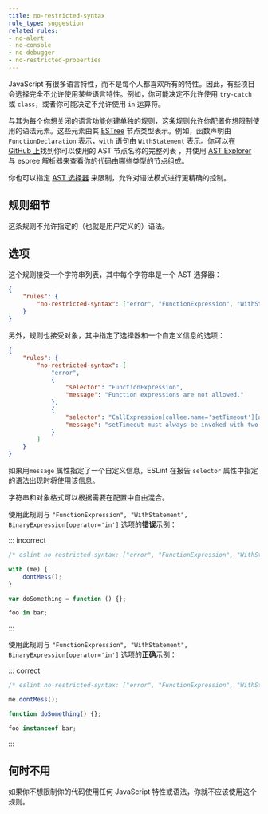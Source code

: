 ```yaml
---
title: no-restricted-syntax
rule_type: suggestion
related_rules:
- no-alert
- no-console
- no-debugger
- no-restricted-properties
---
```


JavaScript 有很多语言特性，而不是每个人都喜欢所有的特性。因此，有些项目会选择完全不允许使用某些语言特性。例如，你可能决定不允许使用 `try-catch` 或 `class`，或者你可能决定不允许使用 `in` 运算符。

与其为每个你想关闭的语言功能创建单独的规则，这条规则允许你配置你想限制使用的语法元素。这些元素由其 [ESTree](https://github.com/estree/estree) 节点类型表示。例如，函数声明由 `FunctionDeclaration` 表示，`with` 语句由 `WithStatement` 表示。你可以[在 GitHub 上](https://github.com/eslint/eslint-visitor-keys/blob/main/lib/visitor-keys.js)找到你可以使用的 AST 节点名称的完整列表 ，并使用 [AST Explorer](https://astexplorer.net/) 与 espree 解析器来查看你的代码由哪些类型的节点组成。

你也可以指定 [AST 选择器](../developer-guide/selectors) 来限制，允许对语法模式进行更精确的控制。

## 规则细节

这条规则不允许指定的（也就是用户定义的）语法。

## 选项

这个规则接受一个字符串列表，其中每个字符串是一个 AST 选择器：

```json
{
    "rules": {
        "no-restricted-syntax": ["error", "FunctionExpression", "WithStatement", "BinaryExpression[operator='in']"]
    }
}
```

另外，规则也接受对象，其中指定了选择器和一个自定义信息的选项：

```json
{
    "rules": {
        "no-restricted-syntax": [
            "error",
            {
                "selector": "FunctionExpression",
                "message": "Function expressions are not allowed."
            },
            {
                "selector": "CallExpression[callee.name='setTimeout'][arguments.length!=2]",
                "message": "setTimeout must always be invoked with two arguments."
            }
        ]
    }
}
```

如果用`message` 属性指定了一个自定义信息，ESLint 在报告 `selector` 属性中指定的语法出现时将使用该信息。

字符串和对象格式可以根据需要在配置中自由混合。

使用此规则与 `"FunctionExpression", "WithStatement", BinaryExpression[operator='in']` 选项的**错误**示例：

::: incorrect

```js
/* eslint no-restricted-syntax: ["error", "FunctionExpression", "WithStatement", "BinaryExpression[operator='in']"] */

with (me) {
    dontMess();
}

var doSomething = function () {};

foo in bar;
```

:::

使用此规则与 `"FunctionExpression", "WithStatement", BinaryExpression[operator='in']` 选项的**正确**示例：

::: correct

```js
/* eslint no-restricted-syntax: ["error", "FunctionExpression", "WithStatement", "BinaryExpression[operator='in']"] */

me.dontMess();

function doSomething() {};

foo instanceof bar;
```

:::

## 何时不用

如果你不想限制你的代码使用任何 JavaScript 特性或语法，你就不应该使用这个规则。
